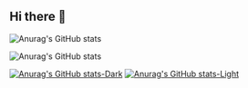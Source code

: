 ## Hi there 👋

![Anurag's GitHub stats](https://github-readme-stats.vercel.app/api?username=Dadaisuk1&show_icons=true&theme=transparent)

![Anurag's GitHub stats](https://github-readme-stats.vercel.app/api?username=nezuuuuuuu&show_icons=true&bg_color=00000000)

[![Anurag's GitHub stats-Dark](https://github-readme-stats.vercel.app/api?username=Dadaisuk1&show_icons=true&theme=dark#gh-dark-mode-only)](https://github.com/anuraghazra/github-readme-stats#gh-dark-mode-only)
[![Anurag's GitHub stats-Light](https://github-readme-stats.vercel.app/api?username=Dadaisuk1&show_icons=true&theme=default#gh-light-mode-only)](https://github.com/anuraghazra/github-readme-stats#gh-light-mode-only)
